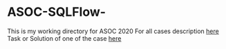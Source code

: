 # ASOC-SQLFlow-
This is my working directory for ASOC 2020
For all cases description [here](https://github.com/AayushTyagi1/ASOC-SQLFlow-/blob/master/Real-World%20Cases.md)
Task or Solution of one of the case [here](https://github.com/AayushTyagi1/ASOC-SQLFlow-/tree/master/Task)
